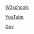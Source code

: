 [W3schools](https://www.w3schools.com/)

[YouTube](https://www.youtube.com/)

[Gov](https://www.gov.br/pt-br)